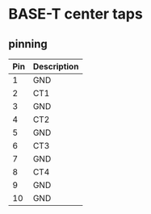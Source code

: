 # BASE-T center taps

## pinning
| Pin | Description |
| --- | ----------- |
| 1   | GND         |
| 2   | CT1 |
| 3   | GND |
| 4   | CT2 |
| 5   | GND |
| 6   | CT3 |
| 7   | GND |
| 8   | CT4 |
| 9   | GND |
| 10  | GND |


